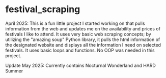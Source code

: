 # festival_scraping
April 2025:
This is a fun little project I started working on that pulls information from the web and updates me on
the availability and prices of festivals I like to attend. 
It uses very basic web scraping concepts; by utilizing the "amazing soup" Python library, it pulls the html
information of the designated website and displays all the information I need on selected festivals. It uses 
basic loops and functions. No OOP was needed in this project. 

Update May 2025: Currently contains Nocturnal Wonderland and HARD Summer
